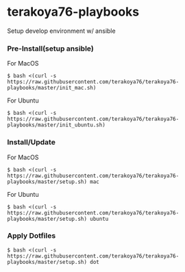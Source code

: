 # terakoya76-playbooks

Setup develop environment w/ ansible

### Pre-Install(setup ansible)

For MacOS

```shell
$ bash <(curl -s https://raw.githubusercontent.com/terakoya76/terakoya76-playbooks/master/init_mac.sh)
```

For Ubuntu

```shell
$ bash <(curl -s https://raw.githubusercontent.com/terakoya76/terakoya76-playbooks/master/init_ubuntu.sh)

```

### Install/Update

For MacOS

```shell
$ bash <(curl -s https://raw.githubusercontent.com/terakoya76/terakoya76-playbooks/master/setup.sh) mac
```

For Ubuntu

```shell
$ bash <(curl -s https://raw.githubusercontent.com/terakoya76/terakoya76-playbooks/master/setup.sh) ubuntu
```

### Apply Dotfiles

```shell
$ bash <(curl -s https://raw.githubusercontent.com/terakoya76/terakoya76-playbooks/master/setup.sh) dot
```
